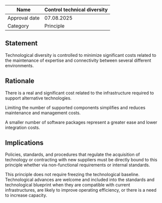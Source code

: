 | Name | Control technical diversity |
|-|-|
| Approval date | 07.08.2025 |
| Category | Principle |

## Statement
Technological diversity is controlled to minimize significant costs related to the maintenance of expertise and connectivity between several different environments.  

## Rationale
There is a real and significant cost related to the infrastructure required to support alternative technologies.  

Limiting the number of supported components simplifies and reduces maintenance and management costs.  

A smaller number of software packages represent a greater ease and lower integration costs.  

## Implications
Policies, standards, and procedures that regulate the acquisition of technology or contracting with new suppliers must be directly bound to this principle whether via non-functional requirements or internal standards.  

This principle does not require freezing the technological baseline. Technological advances are welcome and included into the standards and technological blueprint when they are compatible with current infrastructures, are likely to improve operating efficiency, or there is a need to increase capacity.  
